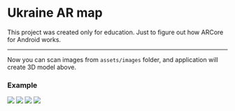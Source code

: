 # Ukraine AR map
This project was created only for education. Just to figure out how ARCore for Android works.

---

Now you can scan images from `assets/images` folder, and application will create 3D model above.

### Example

<img src="https://github.com/akimaleo/Android-ArUkraineMap/blob/master/images/defaultmap.jpg?raw=true">
<img src="https://github.com/akimaleo/Android-ArUkraineMap/blob/master/images/projectionmap1.jpg?raw=true">
<img src="https://github.com/akimaleo/Android-ArUkraineMap/blob/master/images/projectionmap2.jpg?raw=true">
<img src="https://github.com/akimaleo/Android-ArUkraineMap/blob/masterimages/projectionmap3.jpg?raw=true">